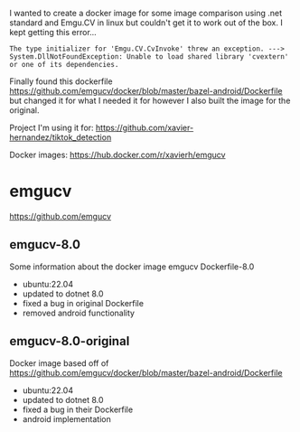 I wanted to create a docker image for some image comparison using .net standard and Emgu.CV in linux but couldn't get it to work out of the box. I kept getting this error...

```
The type initializer for 'Emgu.CV.CvInvoke' threw an exception. ---> System.DllNotFoundException: Unable to load shared library 'cvextern' or one of its dependencies. 
```

Finally found this dockerfile https://github.com/emgucv/docker/blob/master/bazel-android/Dockerfile but changed it for what I needed it for however I also built the image for the original.

Project I'm using it for: https://github.com/xavier-hernandez/tiktok_detection

Docker images: https://hub.docker.com/r/xavierh/emgucv

# emgucv
https://github.com/emgucv

## emgucv-8.0
Some information about the docker image emgucv Dockerfile-8.0
- ubuntu:22.04
- updated to dotnet 8.0
- fixed a bug in original Dockerfile
- removed android functionality

## emgucv-8.0-original
Docker image based off of https://github.com/emgucv/docker/blob/master/bazel-android/Dockerfile
- ubuntu:22.04
- updated to dotnet 8.0
- fixed a bug in their Dockerfile
- android implementation

